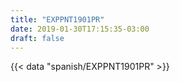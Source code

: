 ```yaml
---
title: "EXPPNT1901PR"
date: 2019-01-30T17:15:35-03:00
draft: false
---
```


{{< data "spanish/EXPPNT1901PR" >}}